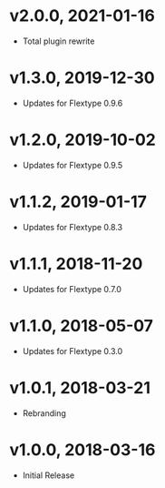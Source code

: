# v2.0.0, 2021-01-16
* Total plugin rewrite

# v1.3.0, 2019-12-30
* Updates for Flextype 0.9.6

# v1.2.0, 2019-10-02
* Updates for Flextype 0.9.5

# v1.1.2, 2019-01-17
* Updates for Flextype 0.8.3

# v1.1.1, 2018-11-20
* Updates for Flextype 0.7.0

# v1.1.0, 2018-05-07
* Updates for Flextype 0.3.0

# v1.0.1, 2018-03-21
* Rebranding

# v1.0.0, 2018-03-16
* Initial Release
